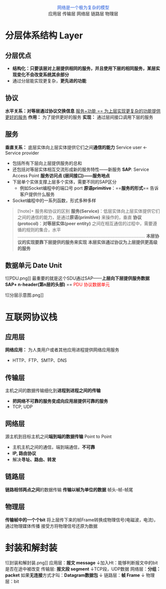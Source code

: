 <center><font color="#245bdb">网络是一个极为复杂的模型</font></center>
<center>应用层
传输层
网络层
链路层
物理层</center>

# 分层体系结构 Layer
## 分层优点
- **结构化：只要该层对上层提供相同的服务，并且使用下层的相同服务，某层实现变化不会改变系统其余部分**
- 通过分层能实现更复杂，**更先进的功能**
## 协议 
**水平关系：对等层通过协议交换信息**
<u>服务+功能 == 为上层实现更复杂的功能提供更好的服务</u>
**作用：** 为了提供更好的服务
**实现：** 通过层间接口调用下层的服务
## 服务
**垂直关系：** 底层实体向上层实体提供它们之间**通信的能力**
Service user <- Service provider
- 包括所有下层向上层提供服务的总和
- 还包括对等层实体相互交流形成新的服务特性——新服务
**SAP**: Service Access Point **服务访问点 (层间接口)——服务地点** 
- 下层单个实体支撑上层多个实体，需要不同的SAP区分
	- 例如Socket编程中的端口号 port
**原语primitive**：==**服务的形式**== 告诉客户提供什么服务 
- Socket编程中的一系列函数，形式多种多样
>[!note]+ 服务和协议的区别
> **服务(Service)**：低层实体向上层实体提供它们之间的通信的能力，是通过**原语(primitive)** 来操作的，垂直 
> **协议(protocol)**：**对等层实体(peer entity)** 之间在相互通信的过程中，需要遵循的规则的集合，水平
> …………………………………………………………………………………………
>  **本层协议的实现要靠下层提供的服务来实现** 
>  **本层实体通过协议为上层提供更高级的服务**

## 数据单元 Date Unit

![[PDU.png]]
最重要的就是这个SDU通过SAP——**上层向下层提供服务数据**
**SAP+ n-header(第n层的头部)** == <font color="#ff0000">PDU 协议数据单元</font>

![[分层示意图.png]]
# 互联网协议栈
## 应用层
**网络应用：** 为人类用户或者其他应用进程提供网络应用服务
- HTTP、FTP、SMTP、DNS
## 传输层
主机之间的数据传输细化到**进程到进程之间的传输**
- **把网络不可靠的服务变成向应用层提供可靠的服务**
- TCP, UDP
## 网络层
源主机到目标主机之间**端到端的数据传输** Point to Point
- 主机主机之间的通信，端到端通信，**不可靠** 
- **IP, 路由协议**
- 解决**寻址、路由、转发**
## 链路层
**链路相邻两点之间**的数据传输
**传输以帧为单位的数据**
帧头-帧-帧尾
## 物理层
**传输帧中的一个个bit**
将上层传下来的帧Frame转换成物理信号(电磁波，电流)，通过物理媒体传播
接受方将物理信号还原为数据


# 封装和解封装
![[封装和解封装.png]]
应用层：**报文 message**
↓加入Ht：能够判断报文中的bit是否在途中被改变
传输层: **报文段 segment**
↓TCP段，UDP数据
网络层：**分组：packet** 如果**无连接**方式才叫：**Datagram数据包**
↓
链路层：**帧 Frame**
↓
物理层：bit
